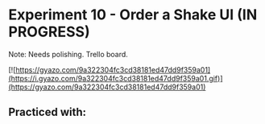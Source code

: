 # Experiment 10 - Order a Shake UI (IN PROGRESS)

Note: Needs polishing. Trello board.

[![https://gyazo.com/9a322304fc3cd38181ed47dd9f359a01](https://i.gyazo.com/9a322304fc3cd38181ed47dd9f359a01.gif)](https://gyazo.com/9a322304fc3cd38181ed47dd9f359a01)

## Practiced with:

